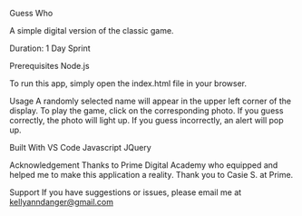 Guess Who

A simple digital version of the classic game.

Duration: 1 Day Sprint


Prerequisites
Node.js

To run this app, simply open the index.html file in your browser.

Usage
A randomly selected name will appear in the upper left corner of the display. To play the game, click on the corresponding photo. If you guess correctly, the photo will light up. If you guess incorrectly, an alert will pop up.

Built With
VS Code
Javascript
JQuery


Acknowledgement
Thanks to Prime Digital Academy who equipped and helped me to make this application a reality. Thank you to Casie S. at Prime.

Support
If you have suggestions or issues, please email me at kellyanndanger@gmail.com
